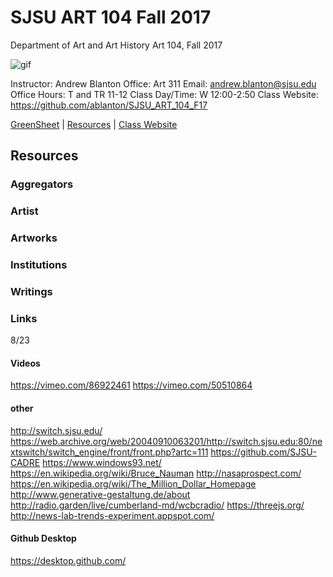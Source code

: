 **SJSU ART 104 Fall 2017**
======================
Department of Art and Art History
Art 104, Fall 2017

![gif](http://i.imgur.com/zdzDxsA.gif)

Instructor: Andrew Blanton
Office: Art 311
Email: andrew.blanton@sjsu.edu
Office Hours: T and TR 11-12
Class Day/Time: W 12:00-2:50
Class Website: https://github.com/ablanton/SJSU_ART_104_F17

[GreenSheet](https://github.com/ablanton/SJSU_ART_104_F17/blob/master/GREENSHEET.md)
| [Resources](https://github.com/ablanton/SJSU_ART_104_F17/blob/master/RESOURCES.md)
| [Class Website](https://github.com/ablanton/SJSU_ART_104_F17)

Resources
---------

### Aggregators

### Artist

### Artworks

### Institutions

### Writings 

### Links

8/23

#### Videos
https://vimeo.com/86922461
https://vimeo.com/50510864

#### other
http://switch.sjsu.edu/
https://web.archive.org/web/20040910063201/http://switch.sjsu.edu:80/nextswitch/switch_engine/front/front.php?artc=111
https://github.com/SJSU-CADRE
https://www.windows93.net/
https://en.wikipedia.org/wiki/Bruce_Nauman
http://nasaprospect.com/
https://en.wikipedia.org/wiki/The_Million_Dollar_Homepage
http://www.generative-gestaltung.de/about
http://radio.garden/live/cumberland-md/wcbcradio/
https://threejs.org/
http://news-lab-trends-experiment.appspot.com/

#### Github Desktop
https://desktop.github.com/
